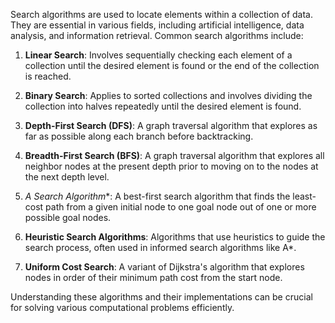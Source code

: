 Search algorithms are used to locate elements within a collection of data. They are essential in various fields, including artificial intelligence, data analysis, and information retrieval.
Common search algorithms include:

1. **Linear Search**: Involves sequentially checking each element of a collection until the desired element is found or the end of the collection is reached.

2. **Binary Search**: Applies to sorted collections and involves dividing the collection into halves repeatedly until the desired element is found.

3. **Depth-First Search (DFS)**: A graph traversal algorithm that explores as far as possible along each branch before backtracking.

4. **Breadth-First Search (BFS)**: A graph traversal algorithm that explores all neighbor nodes at the present depth prior to moving on to the nodes at the next depth level.

5. **A* Search Algorithm**: A best-first search algorithm that finds the least-cost path from a given initial node to one goal node out of one or more possible goal nodes.

6. **Heuristic Search Algorithms**: Algorithms that use heuristics to guide the search process, often used in informed search algorithms like A*.

7. **Uniform Cost Search**: A variant of Dijkstra's algorithm that explores nodes in order of their minimum path cost from the start node.

Understanding these algorithms and their implementations can be crucial for solving various computational problems efficiently.
